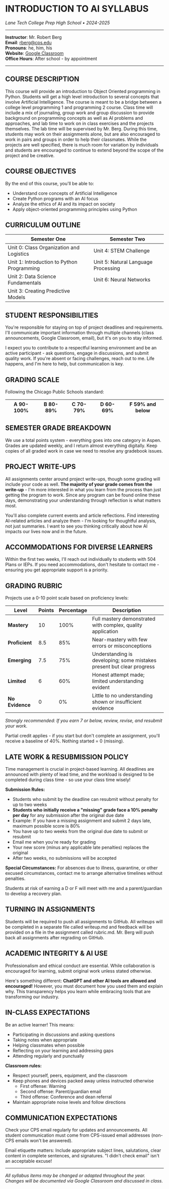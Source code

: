 # INTRODUCTION TO AI SYLLABUS
*Lane Tech College Prep High School • 2024-2025*

---

**Instructor**: Mr. Robert Berg  
**Email**: rberg@cps.edu  
**Pronouns**: he, him, his  
**Website**: [Google Classroom](https://classroom.google.com/)  
**Office Hours**: After school - by appointment

---

## COURSE DESCRIPTION

This course will provide an introduction to Object Oriented programming in Python. Students will get a high level introduction to several concepts that involve Artificial Intelligence. The course is meant to be a bridge between a college level programming 1 and programming 2 course. Class time will include a mix of journaling, group work and group discussion to provide background on programming concepts as well as AI problems and approaches, and lab time to work on in class exercises and the projects themselves. The lab time will be supervised by Mr. Berg. During this time, students may work on their assignments alone, but are also encouraged to work in pairs and groups in order to help their classmates. While the projects are well specified, there is much room for variation by individuals and students are encouraged to continue to extend beyond the scope of the project and be creative.

## COURSE OBJECTIVES

By the end of this course, you'll be able to:

* Understand core concepts of Artificial Intelligence
* Create Python programs with an AI focus
* Analyze the ethics of AI and its impact on society
* Apply object-oriented programming principles using Python

## CURRICULUM OUTLINE

| **Semester One** | **Semester Two** |
|------------------|------------------|
| Unit 0: Class Organization and Logistics | Unit 4: STEM Challenge |
| Unit 1: Introduction to Python Programming | Unit 5: Natural Language Processing |
| Unit 2: Data Science Fundamentals | Unit 6: Neural Networks |
| Unit 3: Creating Predictive Models | |

## STUDENT RESPONSIBILITIES

You're responsible for staying on top of project deadlines and requirements. I'll communicate important information through multiple channels (class announcements, Google Classroom, email), but it's on you to stay informed.

I expect you to contribute to a respectful learning environment and be an active participant - ask questions, engage in discussions, and submit quality work. If you're absent or facing challenges, reach out to me. Life happens, and I'm here to help, but communication is key.

## GRADING SCALE

Following the Chicago Public Schools standard:

| **A** 90-100% | **B** 80-89% | **C** 70-79% | **D** 60-69% | **F** 59% and below |
|:-------------:|:-------------:|:-------------:|:-------------:|:-------------------:|

## SEMESTER GRADE BREAKDOWN

We use a total points system - everything goes into one category in Aspen. Grades are updated weekly, and I return almost everything digitally. Keep copies of all graded work in case we need to resolve any gradebook issues.

## PROJECT WRITE-UPS

All assignments center around project write-ups, though some grading will include your code as well. **The majority of your grade comes from the write-up** - I'm more interested in what you learn from the process than just getting the program to work. Since any program can be found online these days, demonstrating your understanding through reflection is what matters most.

You'll also complete current events and article reflections. Find interesting AI-related articles and analyze them - I'm looking for thoughtful analysis, not just summaries. I want to see you thinking critically about how AI impacts our lives now and in the future.

## ACCOMMODATIONS FOR DIVERSE LEARNERS

Within the first two weeks, I'll reach out individually to students with 504 Plans or IEPs. If you need accommodations, don't hesitate to contact me - ensuring you get appropriate support is a priority.

## GRADING RUBRIC

Projects use a 0-10 point scale based on proficiency levels:

| **Level** | **Points** | **Percentage** | **Description** |
|-----------|------------|----------------|-----------------|
| **Mastery** | 10 | 100% | Full mastery demonstrated with complex, quality application |
| **Proficient** | 8.5 | 85% | Near-mastery with few errors or misconceptions |
| **Emerging** | 7.5 | 75% | Understanding is developing; some mistakes present but clear progress |
| **Limited** | 6 | 60% | Honest attempt made; limited understanding evident |
| **No Evidence** | 0 | 0% | Little to no understanding shown or insufficient evidence |

*Strongly recommended: If you earn 7 or below, review, revise, and resubmit your work.*

Partial credit applies - if you start but don't complete an assignment, you'll receive a baseline of 40%. Nothing started = 0 (missing).

## LATE WORK & RESUBMISSION POLICY

Time management is crucial in project-based learning. All deadlines are announced with plenty of lead time, and the workload is designed to be completed during class time - so use your class time wisely!

**Submission Rules:**
- Students who submit by the deadline can resubmit without penalty for up to two weeks
- **Students who initially receive a "missing" grade face a 10% penalty per day** for any submission after the original due date
- Example: If you have a missing assignment and submit 2 days late, maximum possible score is 80%
- You have up to two weeks from the original due date to submit or resubmit
- Email me when you're ready for grading
- Your new score (minus any applicable late penalties) replaces the original
- After two weeks, no submissions will be accepted

**Special Circumstances:**
For absences due to illness, quarantine, or other excused circumstances, contact me to arrange alternative timelines without penalties.

Students at risk of earning a D or F will meet with me and a parent/guardian to develop a recovery plan.

## TURNING IN ASSIGNMENTS

Students will be required to push all assignments to GitHub. All writeups will be completed in a separate file called writeup.md and feedback will be provided on a file in the assignment called rubric.md. Mr. Berg will push back all assignments after regrading on GitHub.

## ACADEMIC INTEGRITY & AI USE

Professionalism and ethical conduct are essential. While collaboration is encouraged for learning, submit original work unless stated otherwise.

Here's something different: **ChatGPT and other AI tools are allowed and encouraged!** However, you must document how you used them and explain why. This transparency helps you learn while embracing tools that are transforming our industry.

## IN-CLASS EXPECTATIONS

Be an active learner! This means:
- Participating in discussions and asking questions
- Taking notes when appropriate
- Helping classmates when possible
- Reflecting on your learning and addressing gaps
- Attending regularly and punctually

**Classroom rules:**
- Respect yourself, peers, equipment, and the classroom
- Keep phones and devices packed away unless instructed otherwise
  - First offense: Warning
  - Second offense: Parent/guardian email
  - Third offense: Conference and dean referral
- Maintain appropriate noise levels and follow directions

## COMMUNICATION EXPECTATIONS

Check your CPS email regularly for updates and announcements. All student communication must come from CPS-issued email addresses (non-CPS emails won't be answered).

Email etiquette matters: Include appropriate subject lines, salutations, clear content in complete sentences, and signatures. "I didn't check email" isn't an acceptable excuse!

---

*All syllabus items may be changed or adapted throughout the year. Changes will be documented via Google Classroom and discussed in class.*
